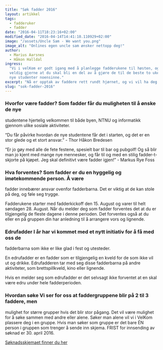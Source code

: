 ```yaml
---
title: "Søk fadder 2016"
layout: artikkel
tags:
  - fadderuker
  - fadder
date: "2016-04-11T18:23:16+02:00"
modified_date: "2016-04-14T14:41:10.110929+02:00"
image: "/assets/Uncle Sam - We want you.png"
image_alt: "Onlines egen uncle sam ønsker nettopp deg!"
author:
  - Marius Aarsnes
  - Håkon Halldal
ingress:
  "Vi i velKom er godt igang med å planlegge fadderukene til høsten, og vil
  veldig gjerne at du skal bli en del av å gjøre de til de beste to ukene for
  nye studenter noensinne."
excerpt: "Nå er opptak av faddere rett rundt hjørnet, og vi vil ha deg!"
slug: "sok-fadder-2016"
---
```


### Hvorfor være fadder? Som fadder får du muligheten til å ønske de nye

studentene hjertelig velkommen til både byen, NTNU og informatikk gjennom ulike
sosiale aktiviteter.

“Du får påvirke hvordan de nye studentene får det i starten, og det er en stor
glede og et stort ansvar.” - Thor Håkon Bredesen

“Er jo gøy med alle de fete festene, spesielt bar til bar og pubgolf! Og så blir
man jo kjent med mange nye mennesker, og får til og med en stilig
fadder-t-skjorte på kjøpet. Jeg skal definitivt være fadder igjen!” - Markus Rye
Foss

### Hva forventes? Som fadder er du en hyggelig og imøtekommende person. Å være

fadder innebærer ansvar ovenfor fadderbarna. Det er viktig at de kan stole på
deg, og føle seg trygge.

Fadderukene starter med fadderkickoff den 15. August og varer til helt
søndagen 28. August. Når du melder deg som fadder forventes det at du er
tilgjengelig de fleste dagene i denne perioden. Det forventes også at du eller
en på gruppen din har anledning til å arrangere vors og lignende.

### Edrufadder I år har vi kommet med et nytt initiativ for å få med oss de

fadderbarna som ikke er like glad i fest og utesteder.

En edrufadder er en fadder som er tilgjengelig en kveld for de som ikke vil ut
og drikke. Edrufadderen tar med seg disse fadderbarna på andre aktiviteter, som
brettspillkveld, kino eller lignende.

Hvis en melder seg som edrufadder er det selvsagt ikke forventet at en skal være
edru under hele fadderperioden.

### Hvordan søke Vi ser for oss at faddergruppene blir på 2 til 3 faddere, men

mulighet for større grupper hvis det blir stor pågang. Det vil være mulighet for
å søke sammen med andre eller alene. Søker man alene vil vi i VelKom plassere
deg i en gruppe. Hvis man søker som gruppe er det bare ÉN person i gruppen som
trenger å sende inn skjema. FRIST for innsending av søknad er 30. april 2016.

[Søknadsskjemaet finner du her](http://goo.gl/forms/w1TT6rCPlA)
